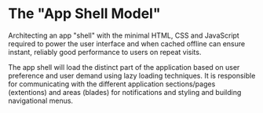 # The "App Shell Model"

Architecting an app "shell" with the minimal HTML, CSS and JavaScript required to power the user interface and when cached offline can ensure instant, reliably good performance to users on repeat visits.

The app shell will load the distinct part of the application based on user preference and user demand using lazy loading techniques. It is  responsible for communicating with the different application sections/pages (extentions) and areas (blades) for notifications and styling and building navigational menus.

